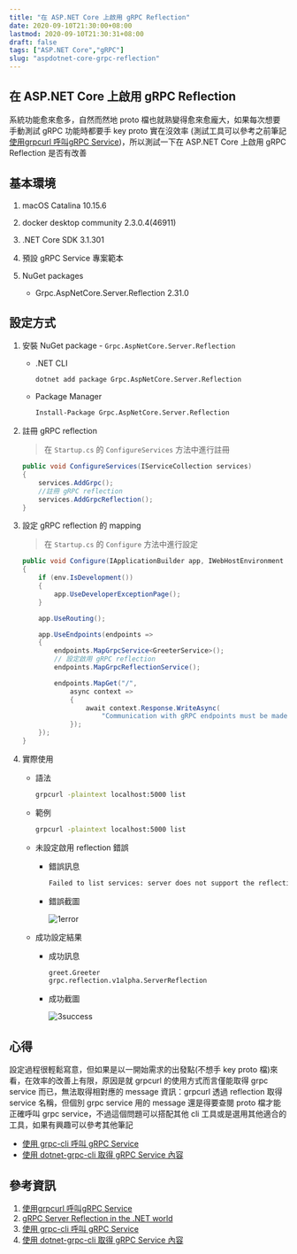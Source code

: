 ```yaml
---
title: "在 ASP.NET Core 上啟用 gRPC Reflection"
date: 2020-09-10T21:30:00+08:00
lastmod: 2020-09-10T21:30:31+08:00
draft: false
tags: ["ASP.NET Core","gRPC"]
slug: "aspdotnet-core-grpc-reflection"
---
```


## 在 ASP.NET Core 上啟用 gRPC Reflection

系統功能愈來愈多，自然而然地 proto 檔也就熟變得愈來愈龐大，如果每次想要手動測試 gRPC 功能時都要手 key proto 實在沒效率 (測試工具可以參考之前筆記 [使用grpcurl 呼叫gRPC Service](https://blog.yowko.com/grpcurl/))，所以測試一下在 ASP.NET Core 上啟用 gRPC Reflection 是否有改善

## 基本環境

1. macOS Catalina 10.15.6
2. docker desktop community 2.3.0.4(46911)
3. .NET Core SDK 3.1.301
4. 預設 gRPC Service 專案範本
5. NuGet packages

    - Grpc.AspNetCore.Server.Reflection 2.31.0

## 設定方式

1. 安裝 NuGet package - `Grpc.AspNetCore.Server.Reflection`

    - .NET CLI

        ```bash
        dotnet add package Grpc.AspNetCore.Server.Reflection
        ```

    - Package Manager

        ```bash
        Install-Package Grpc.AspNetCore.Server.Reflection
        ```

2. 註冊 gRPC reflection

    > 在 `Startup.cs` 的 `ConfigureServices` 方法中進行註冊

    ```cs
    public void ConfigureServices(IServiceCollection services)
    {
        services.AddGrpc();
        //註冊 gRPC reflection
        services.AddGrpcReflection();
    }
    ```

3. 設定 gRPC reflection 的 mapping

    > 在 `Startup.cs` 的 `Configure` 方法中進行設定

    ```cs
    public void Configure(IApplicationBuilder app, IWebHostEnvironment env)
    {
        if (env.IsDevelopment())
        {
            app.UseDeveloperExceptionPage();
        }

        app.UseRouting();

        app.UseEndpoints(endpoints =>
        {
            endpoints.MapGrpcService<GreeterService>();
            // 設定啟用 gRPC reflection
            endpoints.MapGrpcReflectionService();

            endpoints.MapGet("/",
                async context =>
                {
                    await context.Response.WriteAsync(
                        "Communication with gRPC endpoints must be made through a gRPC client. To learn how to create a client, visit: https://go.microsoft.com/fwlink/?linkid=2086909");
                });
        });
    }
    ```

4. 實際使用

    - 語法

        ```bash
        grpcurl -plaintext localhost:5000 list
        ```

    - 範例

        ```bash
        grpcurl -plaintext localhost:5000 list
        ```

    - 未設定啟用 reflection 錯誤

        - 錯誤訊息

            ```txt
            Failed to list services: server does not support the reflection API
            ```

        - 錯誤截圖

            ![1error](https://user-images.githubusercontent.com/3851540/93022110-b769c900-f619-11ea-8b35-eed64d748e30.png)

    - 成功設定結果

        - 成功訊息

            ```txt
            greet.Greeter
            grpc.reflection.v1alpha.ServerReflection
            ```

        - 成功截圖

            ![3success](https://user-images.githubusercontent.com/3851540/93022112-b89af600-f619-11ea-823a-5f6fb1c0c41f.png)

## 心得

設定過程很輕鬆寫意，但如果是以一開始需求的出發點(不想手 key proto 檔)來看，在效率的改善上有限，原因是就 grpcurl 的使用方式而言僅能取得 grpc service 而已，無法取得相對應的 message 資訊：grpcurl 透過 reflection 取得 service 名稱，但個別 grpc service 用的 message 還是得要查閱 proto 檔才能正確呼叫 grpc service，不過這個問題可以搭配其他 cli 工具或是選用其他適合的工具，如果有興趣可以參考其他筆記

- [使用 grpc-cli 呼叫 gRPC Service](https://blog.yowko.com/grpc-cli/)
- [使用 dotnet-grpc-cli 取得 gRPC Service 內容](https://blog.yowko.com/dotnet-grpc-cli/)

## 參考資訊

1. [使用grpcurl 呼叫gRPC Service](https://blog.yowko.com/grpcurl/)
2. [gRPC Server Reflection in the .NET world](https://martinbjorkstrom.com/posts/2020-07-08-grpc-reflection-in-net)
3. [使用 grpc-cli 呼叫 gRPC Service](https://blog.yowko.com/grpc-cli/)
4. [使用 dotnet-grpc-cli 取得 gRPC Service 內容](https://blog.yowko.com/dotnet-grpc-cli/)
